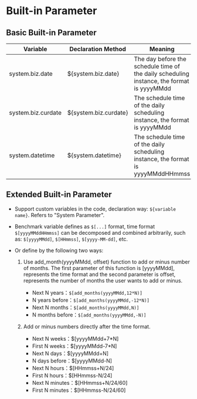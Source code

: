 # Built-in Parameter

## Basic Built-in Parameter

| Variable | Declaration Method | Meaning |
| ---- | ---- | -----------------------------| 
| system.biz.date | ${system.biz.date} | The day before the schedule time of the daily scheduling instance, the format is yyyyMMdd |
| system.biz.curdate | ${system.biz.curdate} | The schedule time of the daily scheduling instance, the format is yyyyMMdd |
| system.datetime | ${system.datetime} | The schedule time of the daily scheduling instance, the format is yyyyMMddHHmmss |

## Extended Built-in Parameter

- Support custom variables in the code, declaration way: `${variable name}`. Refers to "System Parameter".

- Benchmark variable defines as `$[...]` format, time format `$[yyyyMMddHHmmss]` can be decomposed and combined arbitrarily, such as: `$[yyyyMMdd]`, `$[HHmmss]`, `$[yyyy-MM-dd]`, etc.

- Or define by the following two ways:

    1. Use add_month(yyyyMMdd, offset) function to add or minus number of months.
      The first parameter of this function is [yyyyMMdd], represents the time format and the second parameter is offset, represents the number of months the user wants to add or minus.
        - Next N years：`$[add_months(yyyyMMdd,12*N)]`
        - N years before：`$[add_months(yyyyMMdd,-12*N)]`
        - Next N months：`$[add_months(yyyyMMdd,N)]`
        - N months before：`$[add_months(yyyyMMdd,-N)]`
      
    2. Add or minus numbers directly after the time format.
       - Next N weeks：$[yyyyMMdd+7*N]
       - First N weeks：$[yyyyMMdd-7*N]
       - Next N days：$[yyyyMMdd+N]
       - N days before：$[yyyyMMdd-N]
       - Next N hours：$[HHmmss+N/24]
       - First N hours：$[HHmmss-N/24]
       - Next N minutes：$[HHmmss+N/24/60]
       - First N minutes：$[HHmmss-N/24/60]